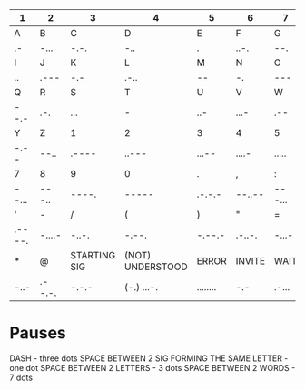 1 | 2 | 3 | 4 | 5 | 6 | 7 | 8
-- | -- | -- | -- | -- | -- | -- | --
A | B | C | D | E | F | G | H
.- | -... | -.-. | -.. | . | ..-. | --. | ....
I | J | K | L | M | N | O | P
.. | .--- | -.- | .-.. | -- | -. | --- | .--.
Q | R | S | T | U | V | W | X
--.- | .-. | ... | -  | ..- | ...- | .-- | -..-
Y | Z | 1 | 2 | 3 | 4 | 5 | 6 
-.-- | --.. | .---- | ..--- | ...-- | ....- | ..... | -....
7 | 8 | 9 | 0 | . | , | : | ?
--... | ---.. | ----. | ----- | .-.-.- | --..-- | ---... | ..--..
' | - | / | ( | ) | " | = | +
.----. | -....- | -..-. | -.--. | -.--.- | .-..-. | -...- | .-.-.
\* | @ | STARTING SIG | (NOT) UNDERSTOOD | ERROR | INVITE | WAIT | EOWORK
-..- | .--.-. | -.-.- | (-.) ...-. | ........ | -.- | .-... | ...-.-

# Pauses
DASH - three dots
SPACE BETWEEN 2 SIG FORMING THE SAME LETTER - one dot
SPACE BETWEEN 2 LETTERS - 3 dots
SPACE BETWEEN 2 WORDS - 7 dots

